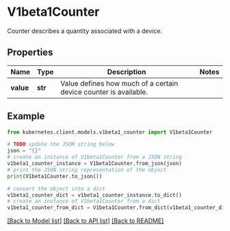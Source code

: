 # V1beta1Counter

Counter describes a quantity associated with a device.

## Properties

Name | Type | Description | Notes
------------ | ------------- | ------------- | -------------
**value** | **str** | Value defines how much of a certain device counter is available. | 

## Example

```python
from kubernetes.client.models.v1beta1_counter import V1beta1Counter

# TODO update the JSON string below
json = "{}"
# create an instance of V1beta1Counter from a JSON string
v1beta1_counter_instance = V1beta1Counter.from_json(json)
# print the JSON string representation of the object
print(V1beta1Counter.to_json())

# convert the object into a dict
v1beta1_counter_dict = v1beta1_counter_instance.to_dict()
# create an instance of V1beta1Counter from a dict
v1beta1_counter_from_dict = V1beta1Counter.from_dict(v1beta1_counter_dict)
```
[[Back to Model list]](../README.md#documentation-for-models) [[Back to API list]](../README.md#documentation-for-api-endpoints) [[Back to README]](../README.md)


